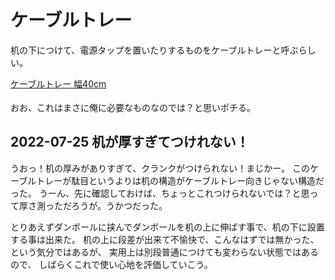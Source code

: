 # ケーブルトレー

机の下につけて、電源タップを置いたりするものをケーブルトレーと呼ぶらしい。

<a href="https://hb.afl.rakuten.co.jp/ichiba/29c65c20.549c6743.29c65c21.14a01b10/?pc=https%3A%2F%2Fitem.rakuten.co.jp%2Fotakaratuuhan%2Fsisdypcsrj%2F&link_type=pict&ut=eyJwYWdlIjoiaXRlbSIsInR5cGUiOiJwaWN0Iiwic2l6ZSI6IjI0MHgyNDAiLCJuYW0iOjEsIm5hbXAiOiJyaWdodCIsImNvbSI6MSwiY29tcCI6ImRvd24iLCJwcmljZSI6MCwiYm9yIjoxLCJjb2wiOjEsImJidG4iOjEsInByb2QiOjAsImFtcCI6ZmFsc2V9" target="_blank" rel="nofollow sponsored noopener" style="word-wrap:break-word;"  >
ケーブルトレー 幅40cm<br>
<img src="https://hbb.afl.rakuten.co.jp/hgb/29c65c20.549c6743.29c65c21.14a01b10/?me_id=1232155&item_id=10025367&pc=https%3A%2F%2Fthumbnail.image.rakuten.co.jp%2F%400_mall%2Fotakaratuuhan%2Fcabinet%2Fshohin%2Fitem-7%2Fdypcsrj_0.jpg%3F_ex%3D240x240&s=240x240&t=pict" border="0" style="margin:2px" alt="" title=""></a>

おお、これはまさに俺に必要なものなのでは？と思いポチる。

## 2022-07-25 机が厚すぎてつけれない！

うおっ！机の厚みがありすぎて、クランクがつけられない！まじかー。
このケーブルトレーが駄目というよりは机の構造がケーブルトレー向きじゃない構造だった。
うーん、先に確認しておけば、ちょっとこれつけられないでは？と思って厚さ測っただろうが。うかつだった。

とりあえずダンボールに挟んでダンボールを机の上に伸ばす事で、机の下に設置する事は出来た。
机の上に段差が出来て不愉快で、こんなはずでは無かった、という気分ではあるが、
実用上は別段普通につけても変わらない状態ではあるので、
しばらくこれで使い心地を評価していこう。